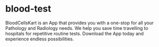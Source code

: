 # blood-test
BloodCellsKart is an App that provides you with a one-stop for all your Pathology and Radiology needs. We help you save time travelling to hospitals for repetitive routine tests. Download the App today and experience endless possibilities.
